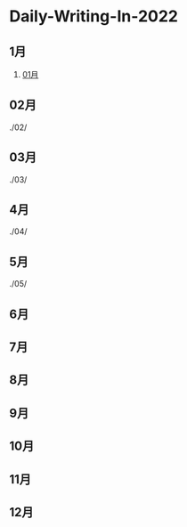 # Daily-Writing-In-2022

## 1月
1. [01月](01)

## 02月
./02/

## 03月
./03/

## 4月
./04/

## 5月
./05/

## 6月

## 7月

## 8月

## 9月

## 10月

## 11月

## 12月
